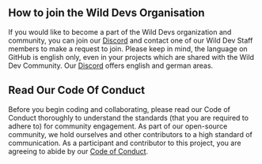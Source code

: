 ## How to join the Wild Devs Organisation

If you would like to become a part of the Wild Devs organization and community, you can join our [Discord](https://discord.gg/YzfpKTK7Gp) and contact one of our Wild Dev Staff members to make a request to join. Please keep in mind, the language on GitHub is english only, even in your projects which are shared with the Wild Dev Community. Our [Discord](https://discord.gg/YzfpKTK7Gp) offers english and german areas.

## Read Our Code Of Conduct
Before you begin coding and collaborating, please read our Code of Conduct thoroughly to understand the standards (that you are required to adhere to) for community engagement. As part of our open-source community, we hold ourselves and other contributors to a high standard of communication. As a participant and contributor to this project, you are agreeing to abide by our [Code of Conduct](https://github.com/WildDevs/.github/blob/main/profile/CODE_OF_CONDUCT.md).
